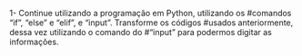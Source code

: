 1- Continue utilizando a programação em Python, utilizando os
#comandos “if”, “else” e “elif”, e “input”. Transforme os códigos
#usados anteriormente, dessa vez utilizando o comando do
#“input” para podermos digitar as informações.
